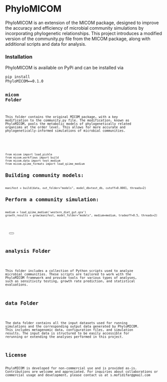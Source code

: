 # PhyloMICOM
PhyloMICOM is an extension of the MICOM package, designed to improve the accuracy and efficiency of microbial community simulations by incorporating phylogenetic relationships. This project introduces a modified version of the community.py file from the MICOM package, along with additional scripts and data for analysis.

<h3 style="font-size: 16px;">Installation</h3>
PhyloMICOM is available on PyPi and can be installed via

<code>pip install PhyloMICOM==0.1.0<code><h3 style="font-size: 20px;">micom Folder</h3>

This folder contains the original MICOM package, with a key modification to the community.py file. The modification, known as PhyloMICOM, pools the metabolic models of phylogenetically related organisms at the order level. This allows for more accurate and phylogenetically-informed simulations of microbial communities.
<div>
  <pre>
    <code>
from micom import load_pickle
from micom.workflows import build
from micom.data import test_medium
from micom.qiime_formats import load_qiime_medium
<h3 style="font-size: 16px;">Building community models:</h3>
manifest = build(data, out_folder="models", model_db=test_db, cutoff=0.0001, threads=2)
<h3 style="font-size: 16px;">Perform a community simulation:</h3>
medium = load_qiime_medium('western_diet_gut.qza')
growth_results = grow(manifest, model_folder="models", medium=medium, tradeoff=0.5, threads=2)
    </code>
  </pre>
  <button onclick="copyCode()"></button>
</div>

<h3 style="font-size: 16px;">analysis Folder</h3>

This folder includes a collection of Python scripts used to analyze microbial communities. These scripts are tailored to work with the PhyloMICOM framework and provide tools for various types of analyses, such as sensitivity testing, growth rate prediction, and statistical evaluations.

<h3 style="font-size: 16px;">data Folder</h3>

The data folder contains all the input datasets used for running simulations and the corresponding output data generated by PhyloMICOM. This includes metagenomic data, configuration files, and simulation results. The input data is structured to be easily accessible for rerunning or extending the analyses performed in this project.

<h3 style="font-size: 16px;">license</h3>
PhyloMICOM is developed for non-commercial use and is provided as-is. Contributions are welcome and appreciated. For inquiries about collaborations or commercial usage and development, please contact us at s.mofidifar@gmail.com
